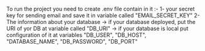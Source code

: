 To run the project you need to create .env file contain in it  :-
1- your secret key for sending email and save it in variable called "EMAIL_SECRET_KEY"
2- The information about your database 
    -> if your database deployed, put the URI of yor DB at variable called "DB_URI"
    -> if your database is local put configuration of it at variables "DB_USER", "DB_HOST", "DATABASE_NAME", "DB_PASSWORD", "DB_PORT"